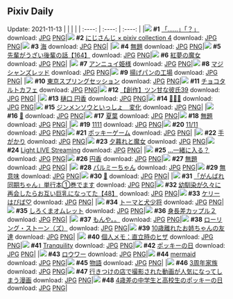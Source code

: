 ## Pixiv Daily
Update: 2021-11-13
|      |      |      |
| :----: | :----: | :----: |
|![](https://pixiv.microyu.workers.dev/c/240x480/img-master/img/2021/11/11/15/50/34/94060791_p0_master1200.jpg) **#1** [「……」「？」](https://www.pixiv.net/artworks/94060791) download: [JPG](https://pixiv.microyu.workers.dev/img-original/img/2021/11/11/15/50/34/94060791_p0.jpg) [PNG](https://pixiv.microyu.workers.dev/img-original/img/2021/11/11/15/50/34/94060791_p0.png)|![](https://pixiv.microyu.workers.dev/c/240x480/img-master/img/2021/11/11/00/00/22/94050065_p0_master1200.jpg) **#2** [にじさんじ × pixiv collection 4](https://www.pixiv.net/artworks/94050065) download: [JPG](https://pixiv.microyu.workers.dev/img-original/img/2021/11/11/00/00/22/94050065_p0.jpg) [PNG](https://pixiv.microyu.workers.dev/img-original/img/2021/11/11/00/00/22/94050065_p0.png)|![](https://pixiv.microyu.workers.dev/c/240x480/img-master/img/2021/11/11/01/19/59/94052209_p0_master1200.jpg) **#3** [海](https://www.pixiv.net/artworks/94052209) download: [JPG](https://pixiv.microyu.workers.dev/img-original/img/2021/11/11/01/19/59/94052209_p0.jpg) [PNG](https://pixiv.microyu.workers.dev/img-original/img/2021/11/11/01/19/59/94052209_p0.png)|
|![](https://pixiv.microyu.workers.dev/c/240x480/img-master/img/2021/11/11/08/26/15/94056141_p0_master1200.jpg) **#4** [無題](https://www.pixiv.net/artworks/94056141) download: [JPG](https://pixiv.microyu.workers.dev/img-original/img/2021/11/11/08/26/15/94056141_p0.jpg) [PNG](https://pixiv.microyu.workers.dev/img-original/img/2021/11/11/08/26/15/94056141_p0.png)|![](https://pixiv.microyu.workers.dev/c/240x480/img-master/img/2021/11/12/19/00/22/94084829_p0_master1200.jpg) **#5** [先輩がうざい後輩の話【164】](https://www.pixiv.net/artworks/94084829) download: [JPG](https://pixiv.microyu.workers.dev/img-original/img/2021/11/12/19/00/22/94084829_p0.jpg) [PNG](https://pixiv.microyu.workers.dev/img-original/img/2021/11/12/19/00/22/94084829_p0.png)|![](https://pixiv.microyu.workers.dev/c/240x480/img-master/img/2021/11/11/00/17/45/94050759_p0_master1200.jpg) **#6** [紅夢の魔女](https://www.pixiv.net/artworks/94050759) download: [JPG](https://pixiv.microyu.workers.dev/img-original/img/2021/11/11/00/17/45/94050759_p0.jpg) [PNG](https://pixiv.microyu.workers.dev/img-original/img/2021/11/11/00/17/45/94050759_p0.png)|
|![](https://pixiv.microyu.workers.dev/c/240x480/img-master/img/2021/11/11/00/00/08/94049971_p0_master1200.jpg) **#7** [アンニュイ姫様](https://www.pixiv.net/artworks/94049971) download: [JPG](https://pixiv.microyu.workers.dev/img-original/img/2021/11/11/00/00/08/94049971_p0.jpg) [PNG](https://pixiv.microyu.workers.dev/img-original/img/2021/11/11/00/00/08/94049971_p0.png)|![](https://pixiv.microyu.workers.dev/c/240x480/img-master/img/2021/11/11/00/00/02/94049905_p0_master1200.jpg) **#8** [マジシャンズレッド](https://www.pixiv.net/artworks/94049905) download: [JPG](https://pixiv.microyu.workers.dev/img-original/img/2021/11/11/00/00/02/94049905_p0.jpg) [PNG](https://pixiv.microyu.workers.dev/img-original/img/2021/11/11/00/00/02/94049905_p0.png)|![](https://pixiv.microyu.workers.dev/c/240x480/img-master/img/2021/11/12/07/30/00/94077152_p0_master1200.jpg) **#9** [揚げパンの工場](https://www.pixiv.net/artworks/94077152) download: [JPG](https://pixiv.microyu.workers.dev/img-original/img/2021/11/12/07/30/00/94077152_p0.jpg) [PNG](https://pixiv.microyu.workers.dev/img-original/img/2021/11/12/07/30/00/94077152_p0.png)|
|![](https://pixiv.microyu.workers.dev/c/240x480/img-master/img/2021/11/11/14/47/24/94060003_p0_master1200.jpg) **#10** [東京スプリングセッション](https://www.pixiv.net/artworks/94060003) download: [JPG](https://pixiv.microyu.workers.dev/img-original/img/2021/11/11/14/47/24/94060003_p0.jpg) [PNG](https://pixiv.microyu.workers.dev/img-original/img/2021/11/11/14/47/24/94060003_p0.png)|![](https://pixiv.microyu.workers.dev/c/240x480/img-master/img/2021/11/11/20/30/00/94065916_p0_master1200.jpg) **#11** [チョコタルトカフェ](https://www.pixiv.net/artworks/94065916) download: [JPG](https://pixiv.microyu.workers.dev/img-original/img/2021/11/11/20/30/00/94065916_p0.jpg) [PNG](https://pixiv.microyu.workers.dev/img-original/img/2021/11/11/20/30/00/94065916_p0.png)|![](https://pixiv.microyu.workers.dev/c/240x480/img-master/img/2021/11/12/00/20/30/94072546_p0_master1200.jpg) **#12** [【創作】ツン甘な彼氏39](https://www.pixiv.net/artworks/94072546) download: [JPG](https://pixiv.microyu.workers.dev/img-original/img/2021/11/12/00/20/30/94072546_p0.jpg) [PNG](https://pixiv.microyu.workers.dev/img-original/img/2021/11/12/00/20/30/94072546_p0.png)|
|![](https://pixiv.microyu.workers.dev/c/240x480/img-master/img/2021/11/12/00/00/06/94071779_p0_master1200.jpg) **#13** [樋口 円香](https://www.pixiv.net/artworks/94071779) download: [JPG](https://pixiv.microyu.workers.dev/img-original/img/2021/11/12/00/00/06/94071779_p0.jpg) [PNG](https://pixiv.microyu.workers.dev/img-original/img/2021/11/12/00/00/06/94071779_p0.png)|![](https://pixiv.microyu.workers.dev/c/240x480/img-master/img/2021/11/12/00/00/08/94071795_p0_master1200.jpg) **#14** [🌸🌸🌸](https://www.pixiv.net/artworks/94071795) download: [JPG](https://pixiv.microyu.workers.dev/img-original/img/2021/11/12/00/00/08/94071795_p0.jpg) [PNG](https://pixiv.microyu.workers.dev/img-original/img/2021/11/12/00/00/08/94071795_p0.png)|![](https://pixiv.microyu.workers.dev/c/240x480/img-master/img/2021/11/12/19/08/44/94084992_p0_master1200.jpg) **#15** [ジンメンソウといっしょ　変化](https://www.pixiv.net/artworks/94084992) download: [JPG](https://pixiv.microyu.workers.dev/img-original/img/2021/11/12/19/08/44/94084992_p0.jpg) [PNG](https://pixiv.microyu.workers.dev/img-original/img/2021/11/12/19/08/44/94084992_p0.png)|
|![](https://pixiv.microyu.workers.dev/c/240x480/img-master/img/2021/11/11/02/13/06/94053090_p0_master1200.jpg) **#16** [🎂](https://www.pixiv.net/artworks/94053090) download: [JPG](https://pixiv.microyu.workers.dev/img-original/img/2021/11/11/02/13/06/94053090_p0.jpg) [PNG](https://pixiv.microyu.workers.dev/img-original/img/2021/11/11/02/13/06/94053090_p0.png)|![](https://pixiv.microyu.workers.dev/c/240x480/img-master/img/2021/11/12/00/00/07/94071783_p0_master1200.jpg) **#17** [夏葉](https://www.pixiv.net/artworks/94071783) download: [JPG](https://pixiv.microyu.workers.dev/img-original/img/2021/11/12/00/00/07/94071783_p0.jpg) [PNG](https://pixiv.microyu.workers.dev/img-original/img/2021/11/12/00/00/07/94071783_p0.png)|![](https://pixiv.microyu.workers.dev/c/240x480/img-master/img/2021/11/12/00/01/50/94071958_p0_master1200.jpg) **#18** [無題](https://www.pixiv.net/artworks/94071958) download: [JPG](https://pixiv.microyu.workers.dev/img-original/img/2021/11/12/00/01/50/94071958_p0.jpg) [PNG](https://pixiv.microyu.workers.dev/img-original/img/2021/11/12/00/01/50/94071958_p0.png)|
|![](https://pixiv.microyu.workers.dev/c/240x480/img-master/img/2021/11/11/18/27/53/94063317_p0_master1200.jpg) **#19** [1111](https://www.pixiv.net/artworks/94063317) download: [JPG](https://pixiv.microyu.workers.dev/img-original/img/2021/11/11/18/27/53/94063317_p0.jpg) [PNG](https://pixiv.microyu.workers.dev/img-original/img/2021/11/11/18/27/53/94063317_p0.png)|![](https://pixiv.microyu.workers.dev/c/240x480/img-master/img/2021/11/12/00/00/08/94071793_p0_master1200.jpg) **#20** [11/11](https://www.pixiv.net/artworks/94071793) download: [JPG](https://pixiv.microyu.workers.dev/img-original/img/2021/11/12/00/00/08/94071793_p0.jpg) [PNG](https://pixiv.microyu.workers.dev/img-original/img/2021/11/12/00/00/08/94071793_p0.png)|![](https://pixiv.microyu.workers.dev/c/240x480/img-master/img/2021/11/11/18/30/25/94063369_p0_master1200.jpg) **#21** [ポッキーゲーム](https://www.pixiv.net/artworks/94063369) download: [JPG](https://pixiv.microyu.workers.dev/img-original/img/2021/11/11/18/30/25/94063369_p0.jpg) [PNG](https://pixiv.microyu.workers.dev/img-original/img/2021/11/11/18/30/25/94063369_p0.png)|
|![](https://pixiv.microyu.workers.dev/c/240x480/img-master/img/2021/11/11/00/00/05/94049938_p0_master1200.jpg) **#22** [手がかり](https://www.pixiv.net/artworks/94049938) download: [JPG](https://pixiv.microyu.workers.dev/img-original/img/2021/11/11/00/00/05/94049938_p0.jpg) [PNG](https://pixiv.microyu.workers.dev/img-original/img/2021/11/11/00/00/05/94049938_p0.png)|![](https://pixiv.microyu.workers.dev/c/240x480/img-master/img/2021/11/11/21/59/16/94068187_p0_master1200.jpg) **#23** [夕暮れと魔女](https://www.pixiv.net/artworks/94068187) download: [JPG](https://pixiv.microyu.workers.dev/img-original/img/2021/11/11/21/59/16/94068187_p0.jpg) [PNG](https://pixiv.microyu.workers.dev/img-original/img/2021/11/11/21/59/16/94068187_p0.png)|![](https://pixiv.microyu.workers.dev/c/240x480/img-master/img/2021/11/11/15/31/24/94060548_p0_master1200.jpg) **#24** [Light LIVE Streaming](https://www.pixiv.net/artworks/94060548) download: [JPG](https://pixiv.microyu.workers.dev/img-original/img/2021/11/11/15/31/24/94060548_p0.jpg) [PNG](https://pixiv.microyu.workers.dev/img-original/img/2021/11/11/15/31/24/94060548_p0.png)|
|![](https://pixiv.microyu.workers.dev/c/240x480/img-master/img/2021/11/11/00/00/03/94049922_p0_master1200.jpg) **#25** […一緒に入る？](https://www.pixiv.net/artworks/94049922) download: [JPG](https://pixiv.microyu.workers.dev/img-original/img/2021/11/11/00/00/03/94049922_p0.jpg) [PNG](https://pixiv.microyu.workers.dev/img-original/img/2021/11/11/00/00/03/94049922_p0.png)|![](https://pixiv.microyu.workers.dev/c/240x480/img-master/img/2021/11/11/10/03/47/94056946_p0_master1200.jpg) **#26** [円香](https://www.pixiv.net/artworks/94056946) download: [JPG](https://pixiv.microyu.workers.dev/img-original/img/2021/11/11/10/03/47/94056946_p0.jpg) [PNG](https://pixiv.microyu.workers.dev/img-original/img/2021/11/11/10/03/47/94056946_p0.png)|![](https://pixiv.microyu.workers.dev/c/240x480/img-master/img/2021/11/12/16/29/03/94082457_p0_master1200.jpg) **#27** [無題](https://www.pixiv.net/artworks/94082457) download: [JPG](https://pixiv.microyu.workers.dev/img-original/img/2021/11/12/16/29/03/94082457_p0.jpg) [PNG](https://pixiv.microyu.workers.dev/img-original/img/2021/11/12/16/29/03/94082457_p0.png)|
|![](https://pixiv.microyu.workers.dev/c/240x480/img-master/img/2021/11/12/00/00/21/94071866_p0_master1200.jpg) **#28** [パルミーちゃん](https://www.pixiv.net/artworks/94071866) download: [JPG](https://pixiv.microyu.workers.dev/img-original/img/2021/11/12/00/00/21/94071866_p0.jpg) [PNG](https://pixiv.microyu.workers.dev/img-original/img/2021/11/12/00/00/21/94071866_p0.png)|![](https://pixiv.microyu.workers.dev/c/240x480/img-master/img/2021/11/12/19/13/46/94085087_p0_master1200.jpg) **#29** [無意味](https://www.pixiv.net/artworks/94085087) download: [JPG](https://pixiv.microyu.workers.dev/img-original/img/2021/11/12/19/13/46/94085087_p0.jpg) [PNG](https://pixiv.microyu.workers.dev/img-original/img/2021/11/12/19/13/46/94085087_p0.png)|![](https://pixiv.microyu.workers.dev/c/240x480/img-master/img/2021/11/12/19/17/57/94085181_p0_master1200.jpg) **#30** [🎃](https://www.pixiv.net/artworks/94085181) download: [JPG](https://pixiv.microyu.workers.dev/img-original/img/2021/11/12/19/17/57/94085181_p0.jpg) [PNG](https://pixiv.microyu.workers.dev/img-original/img/2021/11/12/19/17/57/94085181_p0.png)|
|![](https://pixiv.microyu.workers.dev/c/240x480/img-master/img/2021/11/12/11/04/38/94078904_p0_master1200.jpg) **#31** [「がんばれ同期ちゃん」単行本①巻でます](https://www.pixiv.net/artworks/94078904) download: [JPG](https://pixiv.microyu.workers.dev/img-original/img/2021/11/12/11/04/38/94078904_p0.jpg) [PNG](https://pixiv.microyu.workers.dev/img-original/img/2021/11/12/11/04/38/94078904_p0.png)|![](https://pixiv.microyu.workers.dev/c/240x480/img-master/img/2021/11/12/00/00/24/94071873_p0_master1200.jpg) **#32** [幼馴染が久々に再会したらお互い巨乳になってた【48】](https://www.pixiv.net/artworks/94071873) download: [JPG](https://pixiv.microyu.workers.dev/img-original/img/2021/11/12/00/00/24/94071873_p0.jpg) [PNG](https://pixiv.microyu.workers.dev/img-original/img/2021/11/12/00/00/24/94071873_p0.png)|![](https://pixiv.microyu.workers.dev/c/240x480/img-master/img/2021/11/11/01/08/04/94051962_p0_master1200.jpg) **#33** [ケリーはぴば♡](https://www.pixiv.net/artworks/94051962) download: [JPG](https://pixiv.microyu.workers.dev/img-original/img/2021/11/11/01/08/04/94051962_p0.jpg) [PNG](https://pixiv.microyu.workers.dev/img-original/img/2021/11/11/01/08/04/94051962_p0.png)|
|![](https://pixiv.microyu.workers.dev/c/240x480/img-master/img/2021/11/12/00/00/03/94071762_p0_master1200.jpg) **#34** [トーマと犬少将](https://www.pixiv.net/artworks/94071762) download: [JPG](https://pixiv.microyu.workers.dev/img-original/img/2021/11/12/00/00/03/94071762_p0.jpg) [PNG](https://pixiv.microyu.workers.dev/img-original/img/2021/11/12/00/00/03/94071762_p0.png)|![](https://pixiv.microyu.workers.dev/c/240x480/img-master/img/2021/11/12/20/30/00/94086618_p0_master1200.jpg) **#35** [しろくまオムレット](https://www.pixiv.net/artworks/94086618) download: [JPG](https://pixiv.microyu.workers.dev/img-original/img/2021/11/12/20/30/00/94086618_p0.jpg) [PNG](https://pixiv.microyu.workers.dev/img-original/img/2021/11/12/20/30/00/94086618_p0.png)|![](https://pixiv.microyu.workers.dev/c/240x480/img-master/img/2021/11/12/19/06/51/94084965_p0_master1200.jpg) **#36** [身長差カップル２](https://www.pixiv.net/artworks/94084965) download: [JPG](https://pixiv.microyu.workers.dev/img-original/img/2021/11/12/19/06/51/94084965_p0.jpg) [PNG](https://pixiv.microyu.workers.dev/img-original/img/2021/11/12/19/06/51/94084965_p0.png)|
|![](https://pixiv.microyu.workers.dev/c/240x480/img-master/img/2021/11/11/00/08/35/94050442_p0_master1200.jpg) **#37** [もんや。。](https://www.pixiv.net/artworks/94050442) download: [JPG](https://pixiv.microyu.workers.dev/img-original/img/2021/11/11/00/08/35/94050442_p0.jpg) [PNG](https://pixiv.microyu.workers.dev/img-original/img/2021/11/11/00/08/35/94050442_p0.png)|![](https://pixiv.microyu.workers.dev/c/240x480/img-master/img/2021/11/12/00/00/02/94071746_p0_master1200.jpg) **#38** [ローリング・ストーン（ズ）](https://www.pixiv.net/artworks/94071746) download: [JPG](https://pixiv.microyu.workers.dev/img-original/img/2021/11/12/00/00/02/94071746_p0.jpg) [PNG](https://pixiv.microyu.workers.dev/img-original/img/2021/11/12/00/00/02/94071746_p0.png)|![](https://pixiv.microyu.workers.dev/c/240x480/img-master/img/2021/11/11/18/00/02/94062818_p0_master1200.jpg) **#39** [10歳離れたお姉ちゃんの友達](https://www.pixiv.net/artworks/94062818) download: [JPG](https://pixiv.microyu.workers.dev/img-original/img/2021/11/11/18/00/02/94062818_p0.jpg) [PNG](https://pixiv.microyu.workers.dev/img-original/img/2021/11/11/18/00/02/94062818_p0.png)|
|![](https://pixiv.microyu.workers.dev/c/240x480/img-master/img/2021/11/12/09/00/01/94077881_p0_master1200.jpg) **#40** [個人メモ：直立時のヒザ](https://www.pixiv.net/artworks/94077881) download: [JPG](https://pixiv.microyu.workers.dev/img-original/img/2021/11/12/09/00/01/94077881_p0.jpg) [PNG](https://pixiv.microyu.workers.dev/img-original/img/2021/11/12/09/00/01/94077881_p0.png)|![](https://pixiv.microyu.workers.dev/c/240x480/img-master/img/2021/11/11/00/04/51/94050300_p0_master1200.jpg) **#41** [Tranquility](https://www.pixiv.net/artworks/94050300) download: [JPG](https://pixiv.microyu.workers.dev/img-original/img/2021/11/11/00/04/51/94050300_p0.jpg) [PNG](https://pixiv.microyu.workers.dev/img-original/img/2021/11/11/00/04/51/94050300_p0.png)|![](https://pixiv.microyu.workers.dev/c/240x480/img-master/img/2021/11/11/20/37/55/94066114_p0_master1200.jpg) **#42** [ポッキーの日](https://www.pixiv.net/artworks/94066114) download: [JPG](https://pixiv.microyu.workers.dev/img-original/img/2021/11/11/20/37/55/94066114_p0.jpg) [PNG](https://pixiv.microyu.workers.dev/img-original/img/2021/11/11/20/37/55/94066114_p0.png)|
|![](https://pixiv.microyu.workers.dev/c/240x480/img-master/img/2021/11/12/02/39/32/94074931_p0_master1200.jpg) **#43** [ロウワー](https://www.pixiv.net/artworks/94074931) download: [JPG](https://pixiv.microyu.workers.dev/img-original/img/2021/11/12/02/39/32/94074931_p0.jpg) [PNG](https://pixiv.microyu.workers.dev/img-original/img/2021/11/12/02/39/32/94074931_p0.png)|![](https://pixiv.microyu.workers.dev/c/240x480/img-master/img/2021/11/12/00/00/13/94071836_p0_master1200.jpg) **#44** [mermaid](https://www.pixiv.net/artworks/94071836) download: [JPG](https://pixiv.microyu.workers.dev/img-original/img/2021/11/12/00/00/13/94071836_p0.jpg) [PNG](https://pixiv.microyu.workers.dev/img-original/img/2021/11/12/00/00/13/94071836_p0.png)|![](https://pixiv.microyu.workers.dev/c/240x480/img-master/img/2021/11/11/15/26/35/94060490_p0_master1200.jpg) **#45** [物語](https://www.pixiv.net/artworks/94060490) download: [JPG](https://pixiv.microyu.workers.dev/img-original/img/2021/11/11/15/26/35/94060490_p0.jpg) [PNG](https://pixiv.microyu.workers.dev/img-original/img/2021/11/11/15/26/35/94060490_p0.png)|
|![](https://pixiv.microyu.workers.dev/c/240x480/img-master/img/2021/11/11/19/24/51/94064470_p0_master1200.jpg) **#46** [3周年家族](https://www.pixiv.net/artworks/94064470) download: [JPG](https://pixiv.microyu.workers.dev/img-original/img/2021/11/11/19/24/51/94064470_p0.jpg) [PNG](https://pixiv.microyu.workers.dev/img-original/img/2021/11/11/19/24/51/94064470_p0.png)|![](https://pixiv.microyu.workers.dev/c/240x480/img-master/img/2021/11/11/00/20/08/94050830_p0_master1200.jpg) **#47** [行きつけの店で撮影された動画が人気になってしまう漫画](https://www.pixiv.net/artworks/94050830) download: [JPG](https://pixiv.microyu.workers.dev/img-original/img/2021/11/11/00/20/08/94050830_p0.jpg) [PNG](https://pixiv.microyu.workers.dev/img-original/img/2021/11/11/00/20/08/94050830_p0.png)|![](https://pixiv.microyu.workers.dev/c/240x480/img-master/img/2021/11/11/20/01/42/94065256_p0_master1200.jpg) **#48** [4歳差の中学生と高校生のポッキーの日](https://www.pixiv.net/artworks/94065256) download: [JPG](https://pixiv.microyu.workers.dev/img-original/img/2021/11/11/20/01/42/94065256_p0.jpg) [PNG](https://pixiv.microyu.workers.dev/img-original/img/2021/11/11/20/01/42/94065256_p0.png)|
